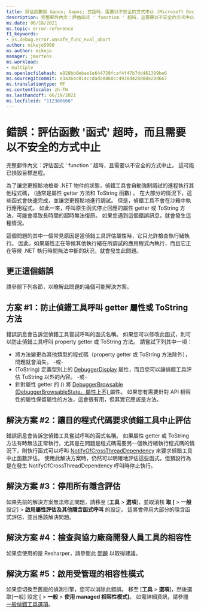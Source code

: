 ```yaml
---
title: 評估函數函 &apos; &apos; 式超時，需要以不安全的方式中止 |Microsoft Docs
description: 完整郵件內文：評估函式 ' function ' 超時，且需要以不安全的方式中止。
ms.date: 06/18/2021
ms.topic: error-reference
f1_keywords:
- vs.debug.error.unsafe_func_eval_abort
author: mikejo5000
ms.author: mikejo
manager: jmartens
ms.workload:
- multiple
ms.openlocfilehash: e928bb0ebae1e644729fcaf4f47b7dd461399be6
ms.sourcegitcommit: e3a364c014ccdada0860cc4930d428808e20d667
ms.translationtype: MT
ms.contentlocale: zh-TW
ms.lasthandoff: 06/19/2021
ms.locfileid: "112386666"
---
```

# <a name="error-evaluating-the-function-39function39-timed-out-and-needed-to-be-aborted-in-an-unsafe-way"></a>錯誤：評估函數 &#39;函式&#39; 超時，而且需要以不安全的方式中止

完整郵件內文：評估函式 ' function ' 超時，且需要以不安全的方式中止。 這可能已損毀目標進程。

為了讓您更輕鬆地檢查 .NET 物件的狀態，偵錯工具會自動強制調試的進程執行其他程式碼， (通常是屬性 getter 方法和 ToString 函數) 。 在大部分的情況下，這些函式會快速完成，並讓您更輕鬆地進行調試。 但是，偵錯工具不會在沙箱中執行應用程式。 如此一來，呼叫原生函式停止回應的屬性 getter 或 ToString 方法，可能會導致長時間的超時無法復原。 如果您遇到這個錯誤訊息，就會發生這種情況。

這個問題的其中一個常見原因是當偵錯工具評估屬性時，它只允許檢查執行緒執行。 因此，如果屬性正在等候其他執行緒在所調試的應用程式內執行，而且它正在等候 .NET 執行時間無法中斷的狀況，就會發生此問題。

## <a name="to-correct-this-error"></a>更正這個錯誤

請參閱下列各節，以瞭解此問題的幾個可能解決方案。

## <a name="solution-1-prevent-the-debugger-from-calling-the-getter-property-or-tostring-method"></a>方案 #1：防止偵錯工具呼叫 getter 屬性或 ToString 方法

錯誤訊息會告訴您偵錯工具嘗試呼叫的函式名稱。 如果您可以修改此函式，則可以防止偵錯工具呼叫 property getter 或 ToString 方法。 請嘗試下列其中一項：

* 將方法變更為其他類型的程式碼（property getter 或 ToString 方法除外），問題就會消失。
  -或-
*  (ToString) 定義型別上的 [DebuggerDisplay](../debugger/using-the-debuggerdisplay-attribute.md) 屬性，而且您可以讓偵錯工具評估 ToString 以外的內容。
  -或-
* 針對屬性 getter 的 () 將 [DebuggerBrowsable (DebuggerBrowsableState。屬性上不) ](/dotnet/api/system.diagnostics.debuggerbrowsableattribute) 屬性。 如果您有需要針對 API 相容性的屬性保留屬性的方法，這會很有用，但其實它應該是方法。

## <a name="solution-2-have-the-target-code-ask-the-debugger-to-abort-the-evaluation"></a>解決方案 #2：讓目的程式代碼要求偵錯工具中止評估

錯誤訊息會告訴您偵錯工具嘗試呼叫的函式名稱。 如果屬性 getter 或 ToString 方法有時無法正常執行，尤其是在問題是程式碼需要另一個執行緒執行程式碼的情況下，則執行函式可以呼叫 [NotifyOfCrossThreadDependency](/dotnet/api/system.diagnostics.debugger.notifyofcrossthreaddependency) 來要求偵錯工具中止函數評估。 使用此解決方案時，仍然可以明確地評估這些函式，但預設行為是在發生 NotifyOfCrossThreadDependency 呼叫時停止執行。

## <a name="solution-3-disable-all-implicit-evaluation"></a>解決方案 #3：停用所有隱含評估

如果先前的解決方案無法修正問題，請移至 [**工具**  >  **選項**]，並取消核 **取 [**  >  **一般** 設定]  >  **啟用屬性評估及其他隱含函式呼叫** 的設定。 這將會停用大部分的隱含函式評估，並且應該解決問題。

## <a name="solution-4-check-compatibility-with-third-party-developer-tools"></a>解決方案 #4：檢查與協力廠商開發人員工具的相容性

如果您使用的是 Resharper，請參閱此 [問題](https://youtrack.jetbrains.com/issue/RSRP-476824) 以取得建議。

## <a name="solution-5-enable-managed-compatibility-mode"></a>解決方案 #5：啟用受管理的相容性模式

如果您切換至舊版的偵測引擎，您可以消除此錯誤。 移至 [**工具**  >  **選項**]，然後選取[一般] 設定 [  >  **一般**  >  **使用 managed 相容性模式]**。 如需詳細資訊，請參閱 [一般偵錯工具選項](../debugger/general-debugging-options-dialog-box.md)。
